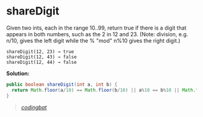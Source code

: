 # shareDigit

Given two ints, each in the range 10..99, return true if there is a digit that appears in both numbers, such as the 2 in 12 and 23. (Note: division, e.g. n/10, gives the left digit while the % "mod" n%10 gives the right digit.)

```
shareDigit(12, 23) → true
shareDigit(12, 43) → false
shareDigit(12, 44) → false
```

**Solution:**

```java
public boolean shareDigit(int a, int b) {
  return Math.floor(a/10) == Math.floor(b/10) || a%10 == b%10 || Math.floor(a/10) == b%10 || Math.floor(b/10) == a%10;
}
```

> _[codingbat](http://codingbat.com/prob/p153748)_